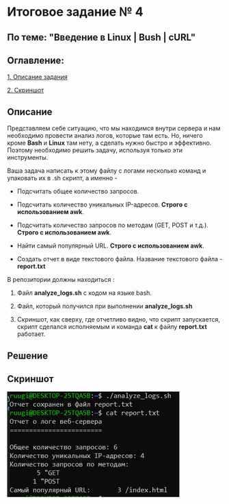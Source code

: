 # Итоговое задание № 4
## По теме: "Введение в Linux | Bush | cURL"

## Оглавление:
[1. Описание задания](#описание)

[2. Скриншот](#скриншот)

## Описание

Представляем себе ситуацию, что мы находимся внутри сервера и нам необходимо провести анализ логов, которые там есть. Но, ничего кроме **Bash** и **Linux** там нету, а сделать нужно быстро и эффективно. Поэтому необходимо решить задачу, используя только эти инструменты.

Ваша задача написать к этому файлу с логами несколько команд и упаковать их в .sh скрипт, а именно - 

- Подсчитать общее количество запросов.

- Подсчитать количество уникальных IP-адресов. **Строго с использованием awk**.

- Подсчитать количество запросов по методам (GET, POST и т.д.). **Строго с использованием awk**.

- Найти самый популярный URL. **Строго с использованием awk**.

- Создать отчет в виде текстового файла. Название текстового файла - **report.txt**

В репозитории должны находиться :

1. Файл **analyze_logs.sh** с кодом на языке bash.

2. Файл, который получился при выполнении **analyze_logs.sh**

3. Cкриншот, как сверху, где отчетливо видно, что скрипт запускается, скрипт сделался исполняемым и команда **cat** к файлу **report.txt** работает.
## Решение

## Скриншот
![alt text](image.png)